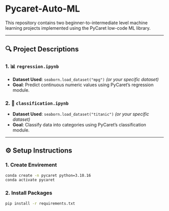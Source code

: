 # Pycaret-Auto-ML
This repository contains two beginner-to-intermediate level machine learning projects implemented using the PyCaret low-code ML library.


---

## 🔍 Project Descriptions

### 1. 📊 `regression.ipynb`
- **Dataset Used**: `seaborn.load_dataset("mpg")` *(or your specific dataset)*
- **Goal**: Predict continuous numeric values using PyCaret’s regression module.

### 2. 🔢 `classification.ipynb`
- **Dataset Used**: `seaborn.load_dataset("titanic")` *(or your specific dataset)*
- **Goal**: Classify data into categories using PyCaret’s classification module.

---

## ⚙️ Setup Instructions

### 1. Create Envirement

```bash
conda create -n pycaret python=3.10.16
conda activate pycaret
```

### 2. Install Packages
```bash
pip install -r requirements.txt
```

